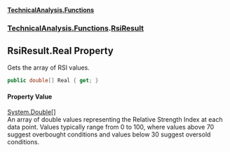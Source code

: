 #### [TechnicalAnalysis\.Functions](Atypical.TechnicalAnalysis.Functions.md 'Atypical\.TechnicalAnalysis\.Functions')
### [TechnicalAnalysis\.Functions](Atypical.TechnicalAnalysis.Functions.md#TechnicalAnalysis.Functions 'TechnicalAnalysis\.Functions').[RsiResult](RsiResult.md 'TechnicalAnalysis\.Functions\.RsiResult')

## RsiResult\.Real Property

Gets the array of RSI values\.

```csharp
public double[] Real { get; }
```

#### Property Value
[System\.Double](https://docs.microsoft.com/en-us/dotnet/api/System.Double 'System\.Double')[\[\]](https://docs.microsoft.com/en-us/dotnet/api/System.Array 'System\.Array')  
An array of double values representing the Relative Strength Index at each data point\.
Values typically range from 0 to 100, where values above 70 suggest overbought conditions
and values below 30 suggest oversold conditions\.